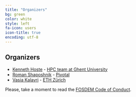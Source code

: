 ```yaml
---
title: "Organizers"
bg: green
color: white
style: left
fa-icon: users
icon-title: true
encoding: utf-8
---
```


## Organizers

* [Kenneth Hoste](https://github.com/boegel) - [HPC team at Ghent University](http://www.ugent.be/hpc/en)
* [Roman Shaposhnik](https://github.com/rvs) - [Pivotal](http://pivotal.io/) 
* [Vasia Kalavri](https://github.com/vasia) - [ETH Zürich](https://www.ethz.ch)

Please, take a moment to read the [FOSDEM Code of Conduct](https://fosdem.org/2017/practical/conduct/).
